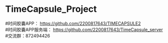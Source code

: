 # TimeCapsule_Project
#时间胶囊APP：
https://github.com/2200817643/TIMECAPSULE2  
#时间胶囊APP服务端：
https://github.com/2200817643/TimeCapsule_server  
#交流群：872494426
